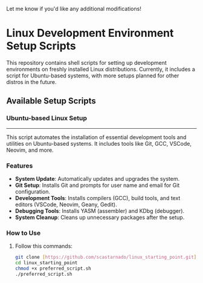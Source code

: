 Let me know if you'd like any additional modifications!

# Linux Development Environment Setup Scripts

This repository contains shell scripts for setting up development environments on freshly installed Linux distributions. Currently, it includes a script for Ubuntu-based systems, with more setups planned for other distros in the future.

## Available Setup Scripts

### Ubuntu-based Linux Setup

---

This script automates the installation of essential development tools and utilities on Ubuntu-based systems. It includes tools like Git, GCC, VSCode, Neovim, and more.

### Features
- **System Update**: Automatically updates and upgrades the system.
- **Git Setup**: Installs Git and prompts for user name and email for Git configuration.
- **Development Tools**: Installs compilers (GCC), build tools, and text editors (VSCode, Neovim, Geany, Gedit).
- **Debugging Tools**: Installs YASM (assembler) and KDbg (debugger).
- **System Cleanup**: Cleans up unnecessary packages after the setup.

### How to Use

1. Follow this commands:
   ```bash
   git clone [https://github.com/scastarnado/linux_starting_point.git](https://github.com/scastarnado/linux_starting-point.git)
   cd linux_starting_point
   chmod +x preferred_script.sh
   ./preferred_script.sh
